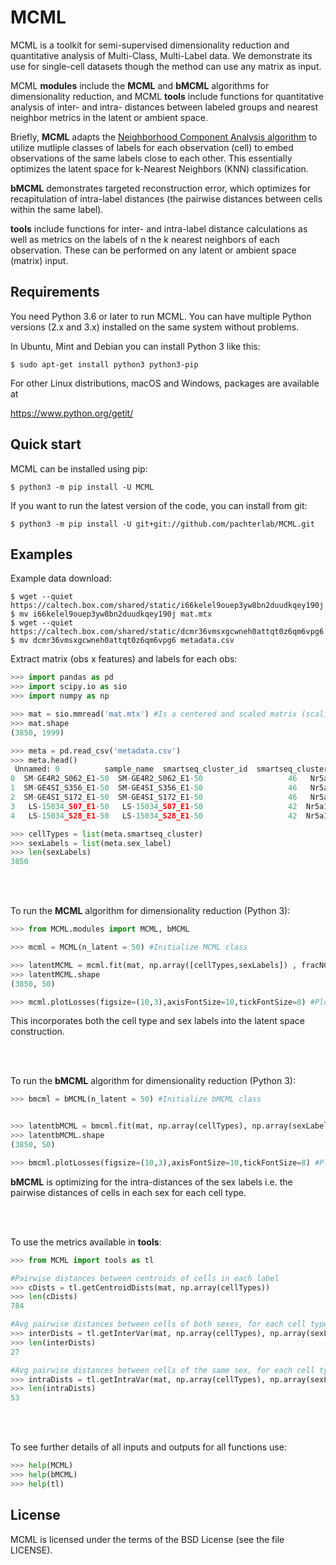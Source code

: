 # MCML

MCML is a toolkit for semi-supervised dimensionality reduction and quantitative analysis of Multi-Class, Multi-Label data. We demonstrate its use for single-cell datasets though the method can use any matrix as input.

MCML __modules__ include the __MCML__ and __bMCML__ algorithms for dimensionality reduction, and MCML __tools__ include functions for quantitative analysis of inter- and intra- distances between labeled groups and nearest neighbor metrics in the latent or ambient space. 

Briefly, __MCML__ adapts the [Neighborhood Component Analysis algorithm](https://www.cs.toronto.edu/~hinton/absps/nca.pdf) to utilize mutliple classes of labels for each observation (cell) to embed observations of the same labels close to each other. This essentially optimizes the latent space for k-Nearest Neighbors (KNN) classification.

__bMCML__ demonstrates targeted reconstruction error, which optimizes for recapitulation of intra-label distances (the pairwise distances between cells within the same label). 

__tools__ include functions for inter- and intra-label distance calculations as well as metrics on the labels of n the k nearest neighbors of each observation. These can be performed on any latent or ambient space (matrix) input. 

Requirements
------------

You need Python 3.6 or later to run MCML.  You can have multiple Python
versions (2.x and 3.x) installed on the same system without problems.

In Ubuntu, Mint and Debian you can install Python 3 like this:

    $ sudo apt-get install python3 python3-pip

For other Linux distributions, macOS and Windows, packages are available at

  https://www.python.org/getit/


Quick start
-----------

MCML can be installed using pip:

    $ python3 -m pip install -U MCML

If you want to run the latest version of the code, you can install from git:

    $ python3 -m pip install -U git+git://github.com/pachterlab/MCML.git


Examples
-----------

Example data download:

    $ wget --quiet https://caltech.box.com/shared/static/i66kelel9ouep3yw8bn2duudkqey190j
    $ mv i66kelel9ouep3yw8bn2duudkqey190j mat.mtx
    $ wget --quiet https://caltech.box.com/shared/static/dcmr36vmsxgcwneh0attqt0z6qm6vpg6
    $ mv dcmr36vmsxgcwneh0attqt0z6qm6vpg6 metadata.csv
    
Extract matrix (obs x features) and labels for each obs:
```python
>>> import pandas as pd
>>> import scipy.io as sio
>>> import numpy as np

>>> mat = sio.mmread('mat.mtx') #Is a centered and scaled matrix (scaling input is optional)
>>> mat.shape
(3850, 1999)

>>> meta = pd.read_csv('metadata.csv')
>>> meta.head()
 Unnamed: 0          sample_name  smartseq_cluster_id  smartseq_cluster  ... n_genes percent_mito pass_count_filter  pass_mito_filter
0  SM-GE4R2_S062_E1-50  SM-GE4R2_S062_E1-50                   46   Nr5a1_9|11 Rorb  ...    9772          0.0              True              True
1  SM-GE4SI_S356_E1-50  SM-GE4SI_S356_E1-50                   46   Nr5a1_9|11 Rorb  ...    8253          0.0              True              True
2  SM-GE4SI_S172_E1-50  SM-GE4SI_S172_E1-50                   46   Nr5a1_9|11 Rorb  ...    9394          0.0              True              True
3   LS-15034_S07_E1-50   LS-15034_S07_E1-50                   42  Nr5a1_4|7 Glipr1  ...   10643          0.0              True              True
4   LS-15034_S28_E1-50   LS-15034_S28_E1-50                   42  Nr5a1_4|7 Glipr1  ...   10550          0.0              True              True

>>> cellTypes = list(meta.smartseq_cluster)
>>> sexLabels = list(meta.sex_label)
>>> len(sexLabels)
3850
```

<br/><br/>

To run the __MCML__ algorithm for dimensionality reduction (Python 3):

```python
>>> from MCML.modules import MCML, bMCML

>>> mcml = MCML(n_latent = 50) #Initialize MCML class

>>> latentMCML = mcml.fit(mat, np.array([cellTypes,sexLabels]) , fracNCA = 0.8 , silent = True) #Run MCML
>>> latentMCML.shape
(3850, 50)

>>> mcml.plotLosses(figsize=(10,3),axisFontSize=10,tickFontSize=8) #Plot loss over epochs

```
This incorporates both the cell type and sex labels into the latent space construction.


<br/><br/>

To run the __bMCML__ algorithm for dimensionality reduction (Python 3):

```python
>>> bmcml = bMCML(n_latent = 50) #Initialize bMCML class


>>> latentbMCML = bmcml.fit(mat, np.array(cellTypes), np.array(sexLabels), silent=True) #Run bMCML
>>> latentbMCML.shape
(3850, 50)

>>> bmcml.plotLosses(figsize=(10,3),axisFontSize=10,tickFontSize=8) #Plot loss over epochs

```
__bMCML__ is optimizing for the intra-distances of the sex labels i.e. the pairwise distances of cells in each sex for each cell type.


<br/><br/>

To use the metrics available in __tools__:

```python
>>> from MCML import tools as tl

#Pairwise distances between centroids of cells in each label
>>> cDists = tl.getCentroidDists(mat, np.array(cellTypes)) 
>>> len(cDists)
784

#Avg pairwise distances between cells of both sexes, for each cell type
>>> interDists = tl.getInterVar(mat, np.array(cellTypes), np.array(sexLabels))  
>>> len(interDists)
27

#Avg pairwise distances between cells of the same sex, for each cell type
>>> intraDists = tl.getIntraVar(mat, np.array(cellTypes), np.array(sexLabels)) 
>>> len(intraDists)
53

```

<br/><br/>

To see further details of all inputs and outputs for all functions use: 

```python
>>> help(MCML)
>>> help(bMCML)
>>> help(tl)
```


License
-------

MCML is licensed under the terms of the BSD License (see the file
LICENSE).
